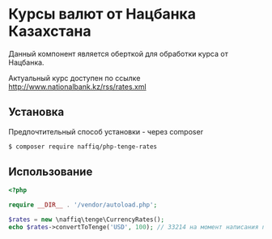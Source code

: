 # Курсы валют от Нацбанка Казахстана

Данный компонент является оберткой для обработки курса от Нацбанка.

Актуальный курс доступен по ссылке http://www.nationalbank.kz/rss/rates.xml

## Установка

Предпочтительный способ установки - через composer

```bash
$ composer require naffiq/php-tenge-rates
```

## Использование

```php
<?php

require __DIR__ . '/vendor/autoload.php';

$rates = new \naffiq\tenge\CurrencyRates();
echo $rates->convertToTenge('USD', 100); // 33214 на момент написания примера
```
